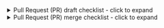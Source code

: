 <!--
Replace this text, including the symbols above and below it, with descriptive text about
the change you are proposing. Please include a reference to any issues addressed or
resolved in that text, for example "resolves #1".
-->

<!--
IMPORTANT: As a contributor, we would like as much help as you can offer, but we only
expect you to complete the steps in the "PR draft checklist" below. Maintainers are
willing and ready to help pick it up from there!

Please start by opening this Pull Request as a "draft". You can do this by
clicking the arrow on the right side of the green "Create pull request" button. Follow
the draft checklist below to move the PR out of draft state. If you accidentally created
the PR as a non-draft, don't worry, you can still change it to a draft using the
"Convert to draft" button on  the right side panel under the "Reviewers" section.
-->

<details><summary>Pull Request (PR) draft checklist - click to expand</summary>

- [ ] Populate a descriptive title. For example, instead of "Updated README.md", use a
      title such as "Add testing details to the contributor section of the README".
- [ ] Populate the body of the pull request with :
    - A clear description of the change you are proposing.
    - Links to any issues resolved by this PR with text in the PR description, for
      example "closes #1".
- [ ] Please review our
      [contributing documentation](https://earthaccess.readthedocs.io/en/latest/contributing/)
      before getting started.
- [ ] Ensure an issue exists representing the problem being solved in this PR.
- [ ] Update `CHANGELOG.md` with details about your change in a section titled
      `## Unreleased`. If such a section does not exist, please create one.
- [ ] Update the documentation and/or the `README.md` with details of changes to the
      interface. This includes new environment variables, function names, decorators,
      etc.
- [ ] Click the "Ready for review" button at the bottom of the "Conversation" tab in GitHub
      once these requirements are fulfilled. Don't worry if you see any test failures in
      GitHub at this point!

</details>

<details><summary>Pull Request (PR) merge checklist - click to expand</summary>

Please do your best to complete these requirements! If you need help with any of these
requirements, you can ping the `@nsidc/earthaccess-support` team in a comment and we
will help you out!

- [ ] Add unit tests for any new features.
- [ ] Apply formatting and linting autofixes. You can add a GitHub comment in this Pull
      Request containing "pre-commit.ci autofix" to automate this.
- [ ] Ensure all automated PR checks (seen at the bottom of the "conversation" tab) pass.
- [ ] Get at least one approving review.

</details>
